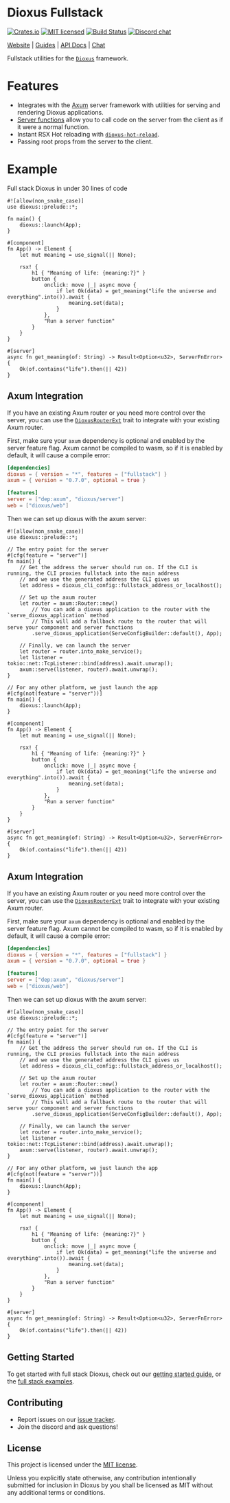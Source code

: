 # Dioxus Fullstack

[![Crates.io][crates-badge]][crates-url]
[![MIT licensed][mit-badge]][mit-url]
[![Build Status][actions-badge]][actions-url]
[![Discord chat][discord-badge]][discord-url]

[crates-badge]: https://img.shields.io/crates/v/dioxus-fullstack.svg
[crates-url]: https://crates.io/crates/dioxus-fullstack
[mit-badge]: https://img.shields.io/badge/license-MIT-blue.svg
[mit-url]: https://github.com/dioxuslabs/dioxus/blob/main/LICENSE-MIT
[actions-badge]: https://github.com/dioxuslabs/dioxus/actions/workflows/main.yml/badge.svg
[actions-url]: https://github.com/dioxuslabs/dioxus/actions?query=workflow%3ACI+branch%3Amaster
[discord-badge]: https://img.shields.io/discord/899851952891002890.svg?logo=discord&style=flat-square
[discord-url]: https://discord.gg/XgGxMSkvUM

[Website](https://dioxuslabs.com) |
[Guides](https://dioxuslabs.com/learn/0.5/) |
[API Docs](https://docs.rs/dioxus-fullstack/latest/dioxus_fullstack/) |
[Chat](https://discord.gg/XgGxMSkvUM)

Fullstack utilities for the [`Dioxus`](https://dioxuslabs.com) framework.

# Features

- Integrates with the [Axum](./examples/axum-hello-world/src/main.rs) server framework with utilities for serving and rendering Dioxus applications.
- [Server functions](https://docs.rs/dioxus-fullstack/latest/dioxus_fullstack/prelude/attr.server.html) allow you to call code on the server from the client as if it were a normal function.
- Instant RSX Hot reloading with [`dioxus-hot-reload`](https://crates.io/crates/dioxus-hot-reload).
- Passing root props from the server to the client.

# Example

Full stack Dioxus in under 30 lines of code

```rust, no_run
#![allow(non_snake_case)]
use dioxus::prelude::*;

fn main() {
    dioxus::launch(App);
}

#[component]
fn App() -> Element {
    let mut meaning = use_signal(|| None);

    rsx! {
        h1 { "Meaning of life: {meaning:?}" }
        button {
            onclick: move |_| async move {
                if let Ok(data) = get_meaning("life the universe and everything".into()).await {
                    meaning.set(data);
                }
            },
            "Run a server function"
        }
    }
}

#[server]
async fn get_meaning(of: String) -> Result<Option<u32>, ServerFnError> {
    Ok(of.contains("life").then(|| 42))
}
```

## Axum Integration

If you have an existing Axum router or you need more control over the server, you can use the [`DioxusRouterExt`](https://docs.rs/dioxus-fullstack/0.6.0-alpha.2/dioxus_fullstack/prelude/trait.DioxusRouterExt.html) trait to integrate with your existing Axum router.

First, make sure your `axum` dependency is optional and enabled by the server feature flag. Axum cannot be compiled to wasm, so if it is enabled by default, it will cause a compile error:

```toml
[dependencies]
dioxus = { version = "*", features = ["fullstack"] }
axum = { version = "0.7.0", optional = true }

[features]
server = ["dep:axum", "dioxus/server"]
web = ["dioxus/web"]
```

Then we can set up dioxus with the axum server:

```rust, no_run
#![allow(non_snake_case)]
use dioxus::prelude::*;

// The entry point for the server
#[cfg(feature = "server")]
fn main() {
    // Get the address the server should run on. If the CLI is running, the CLI proxies fullstack into the main address
    // and we use the generated address the CLI gives us
    let address = dioxus_cli_config::fullstack_address_or_localhost();

    // Set up the axum router
    let router = axum::Router::new()
        // You can add a dioxus application to the router with the `serve_dioxus_application` method
        // This will add a fallback route to the router that will serve your component and server functions
        .serve_dioxus_application(ServeConfigBuilder::default(), App);

    // Finally, we can launch the server
    let router = router.into_make_service();
    let listener = tokio::net::TcpListener::bind(address).await.unwrap();
    axum::serve(listener, router).await.unwrap();
}

// For any other platform, we just launch the app
#[cfg(not(feature = "server"))]
fn main() {
    dioxus::launch(App);
}

#[component]
fn App() -> Element {
    let mut meaning = use_signal(|| None);

    rsx! {
        h1 { "Meaning of life: {meaning:?}" }
        button {
            onclick: move |_| async move {
                if let Ok(data) = get_meaning("life the universe and everything".into()).await {
                    meaning.set(data);
                }
            },
            "Run a server function"
        }
    }
}

#[server]
async fn get_meaning(of: String) -> Result<Option<u32>, ServerFnError> {
    Ok(of.contains("life").then(|| 42))
}
```

## Axum Integration

If you have an existing Axum router or you need more control over the server, you can use the [`DioxusRouterExt`](https://docs.rs/dioxus-fullstack/0.6.0-alpha.2/dioxus_fullstack/prelude/trait.DioxusRouterExt.html) trait to integrate with your existing Axum router.

First, make sure your `axum` dependency is optional and enabled by the server feature flag. Axum cannot be compiled to wasm, so if it is enabled by default, it will cause a compile error:

```toml
[dependencies]
dioxus = { version = "*", features = ["fullstack"] }
axum = { version = "0.7.0", optional = true }

[features]
server = ["dep:axum", "dioxus/server"]
web = ["dioxus/web"]
```

Then we can set up dioxus with the axum server:

```rust, no_run
#![allow(non_snake_case)]
use dioxus::prelude::*;

// The entry point for the server
#[cfg(feature = "server")]
fn main() {
    // Get the address the server should run on. If the CLI is running, the CLI proxies fullstack into the main address
    // and we use the generated address the CLI gives us
    let address = dioxus_cli_config::fullstack_address_or_localhost();

    // Set up the axum router
    let router = axum::Router::new()
        // You can add a dioxus application to the router with the `serve_dioxus_application` method
        // This will add a fallback route to the router that will serve your component and server functions
        .serve_dioxus_application(ServeConfigBuilder::default(), App);

    // Finally, we can launch the server
    let router = router.into_make_service();
    let listener = tokio::net::TcpListener::bind(address).await.unwrap();
    axum::serve(listener, router).await.unwrap();
}

// For any other platform, we just launch the app
#[cfg(not(feature = "server"))]
fn main() {
    dioxus::launch(App);
}

#[component]
fn App() -> Element {
    let mut meaning = use_signal(|| None);

    rsx! {
        h1 { "Meaning of life: {meaning:?}" }
        button {
            onclick: move |_| async move {
                if let Ok(data) = get_meaning("life the universe and everything".into()).await {
                    meaning.set(data);
                }
            },
            "Run a server function"
        }
    }
}

#[server]
async fn get_meaning(of: String) -> Result<Option<u32>, ServerFnError> {
    Ok(of.contains("life").then(|| 42))
}
```

## Getting Started

To get started with full stack Dioxus, check out our [getting started guide](https://dioxuslabs.com/learn/0.5/getting_started), or the [full stack examples](https://github.com/DioxusLabs/dioxus/tree/master/examples).

## Contributing

- Report issues on our [issue tracker](https://github.com/dioxuslabs/dioxus/issues).
- Join the discord and ask questions!

## License

This project is licensed under the [MIT license].

[mit license]: https://github.com/dioxuslabs/dioxus/blob/main/LICENSE-MIT

Unless you explicitly state otherwise, any contribution intentionally submitted
for inclusion in Dioxus by you shall be licensed as MIT without any additional
terms or conditions.
